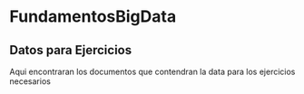 # FundamentosBigData
<h2>Datos para Ejercicios</h2>
<p>Aqui encontraran los documentos que contendran la data para los ejercicios necesarios</p>